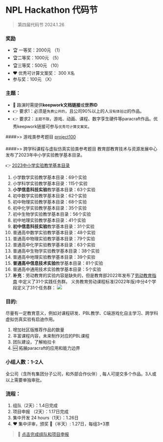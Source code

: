 # NPL Hackathon 代码节
> 第四届代码节 2024.1.26

### 奖励

- :trophy: 一等奖：2000元 （1）
- :trophy:二等奖：1000元 （5）
- :trophy:三等奖：500元  （10）
- :heart: 优秀可计算文案奖： 300 X名
- 参与奖：100元  （X）

### 主题：

- :dart: 路演时需提供**keepwork文档链接**或**世界ID**
- :point_right: 要求1：必须是`免费公开的`，且公司90%以上的人`没有体验过`的作品。
- :point_right: 要求2：`主题不限`，游戏、动画、课程、数字孪生硬件等paracraft作品。优秀keepwork链接可参与`优秀可计算文案奖`。

####>> 游戏类参考题目
[project100](https://keepwork.com/official/docs/teach/lessons/project100)
####

####>> 跨学科课程与虚拟仿真实验类参考题目
教育部教育技术与资源发展中心发布了2023年中小学实验教学基本目录。

:point_right: [2023中小学实验教学基本目录](https://api.keepwork.com/ts-storage/siteFiles/34667/raw#1703417691143K12实验目录2023.pdf)

1. 小学数学实验教学基本目录：69个实验
2. 小学科学实验教学基本目录：115个实验
3. **小学信息科技实验**教学基本目录：63个实验
4. 初中数学实验教学基本目录：62个实验
5. 初中物理实验教学基本目录：68个实验
6. 初中化学实验教学基本目录：35个实验
7. 初中生物学实验教学基本目录：56个实验
8. 初中地理实验教学基本目录：41个实验
9. **初中信息科技实验**教学基本目录：31个实验
10. 普通高中数学实验教学基本目录：48个实验
11. 普通高中物理实验教学基本目录：79个实验
12. 普通高中化学实验教学基本目录：63个实验
13. 普通高中生物学实验教学基本目录：38个实验
14. 普通高中地理实验教学基本目录：39个实验
15. **普通高中信息技术实验**教学基本目录：81个实验
16. 普通高中通用技术实验教学基本目录：5个实验
17. **补充**：劳动教育的实验内容是缺失的，但是教育部2022年发布了[劳动教育指南](http://www.moe.gov.cn/srcsite/A26/s8001/202204/W020220420582367012450.pdf) 中定义了31个实践任务群。
义务教育劳动课程标准(2022年版)中分4个学段定义了31个任务群：
![](https://api.keepwork.com/ts-storage/siteFiles/34668/raw#1703419080970image.png)
####

### 目的:

尽量有一定教育意义，例如对课程研发、PBL教学、C端游戏化自主学习、跨学科虚拟仿真实验有启迪作用。

1. 增加社区版推荐作品的数量
2. 丰富课程内容，未来制作对应的PBL课程
3. 团队建设，了解帕拉卡
4. :new: 拓展paracraft的应用和能力边界

### 小组人数：1-2人

全公司（含所有集团分子公司，和外部合作伙伴）, 每人可提交多个作品。3人或以上需要单独审批。

### 流程：

1. 组队（2天）：1.4日完成
2. 项目申报 （2天）：1.17日完成
3. 集中开发 24 hours（1天）：1.26日
4. :heart: 集中评审，颁奖 :gift:（半天）: 1.27日，每组3+3票

> :dart: [点击完成组队和项目申报](https://docs.qq.com/sheet/DTEtXbGpzQ1pOdm9s)